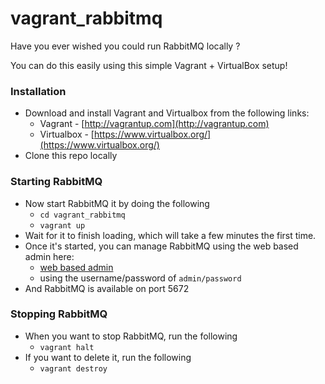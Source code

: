 vagrant_rabbitmq
============

Have you ever wished you could run RabbitMQ locally ?

You can do this easily using this simple Vagrant + VirtualBox setup!

### Installation
* Download and install Vagrant and Virtualbox from the following links:
    - Vagrant - [http://vagrantup.com](http://vagrantup.com)
    - Virtualbox - [https://www.virtualbox.org/](https://www.virtualbox.org/)
* Clone this repo locally

### Starting RabbitMQ
* Now start RabbitMQ it by doing the following
    - `cd vagrant_rabbitmq`
    - `vagrant up`
* Wait for it to finish loading, which will take a few minutes the first time.
* Once it's started, you can manage RabbitMQ using the web based admin here:
    - [web based admin](http://localhost:15672)
    - using the username/password of `admin/password`
* And RabbitMQ is available on port 5672

### Stopping RabbitMQ
* When you want to stop RabbitMQ, run the following
    - `vagrant halt`
* If you want to delete it, run the following
    - `vagrant destroy`
